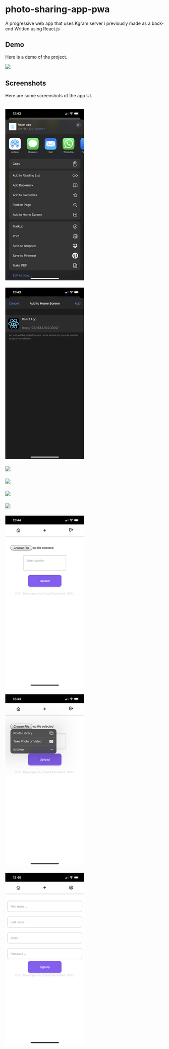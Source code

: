 # photo-sharing-app-pwa
A progressive web app that uses Kgram server i previously made as a back-end
Written using React.js


## Demo

Here is a demo of the project.

<img src="screenshots/ezgif.com-gif-maker.gif" width="250" style="width: 250px; margin-right: 20px;">

## Screenshots

Here are some screenshots of the app UI.

<img src="screenshots/IMG_3349.PNG" width="250" style="display: inline-block; width: 250px; margin-right: 20px; margin-top: 20px;">
<img src="screenshots/IMG_3350.PNG" width="250" style="display: inline-block; width: 250px; margin-right: 20px; margin-top: 20px;">
<img src="screenshots/IMG_3351.PNG" width="250" style="display: inline-block; width: 250px; margin-right: 20px; margin-top: 20px;">
<img src="screenshots/IMG_3352.PNG" width="250" style="display: inline-block; width: 250px; margin-right: 20px; margin-top: 20px;">
<img src="screenshots/IMG_3353.PNG" width="250" style="display: inline-block; width: 250px; margin-right: 20px; margin-top: 20px;"> 
<img src="screenshots/IMG_3354.PNG" width="250" style="display: inline-block; width: 250px; margin-right: 20px; margin-top: 20px;"> 
<img src="screenshots/IMG_3355.PNG" width="250" style="display: inline-block; width: 250px; margin-right: 20px; margin-top: 20px;"> 
<img src="screenshots/IMG_3356.PNG" width="250" style="display: inline-block; width: 250px; margin-right: 20px; margin-top: 20px;">  
<img src="screenshots/IMG_3357.PNG" width="250" style="display: inline-block; width: 250px; margin-right: 20px; margin-top: 20px;">  
